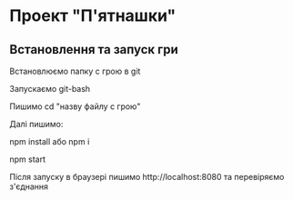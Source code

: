 # Проект "П'ятнашки"
## Встановлення та запуск гри 

Встановлюємо папку с грою в git 

Запускаємо git-bash

Пишимо cd "назву файлу с грою"

Далі пишимо:

npm install або npm i

npm start 

Після запуску в браузері пишимо http://localhost:8080 та перевіряємо з'єднання 


